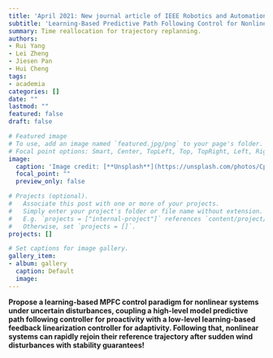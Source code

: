 ```yaml
---
title: 'April 2021: New journal article of IEEE Robotics and Automation Letters.'
subtitle: 'Learning-Based Predictive Path Following Control for Nonlinear Systems Under Uncertain Disturbances'
summary: Time reallocation for trajectory replanning.
authors:
- Rui Yang
- Lei Zheng
- Jiesen Pan
- Hui Cheng
tags:
- academia
categories: []
date: ""
lastmod: ""
featured: false
draft: false

# Featured image
# To use, add an image named `featured.jpg/png` to your page's folder.
# Focal point options: Smart, Center, TopLeft, Top, TopRight, Left, Right, BottomLeft, Bottom, BottomRight
image:
  caption: 'Image credit: [**Unsplash**](https://unsplash.com/photos/CpkOjOcXdUY)'
  focal_point: ""
  preview_only: false

# Projects (optional).
#   Associate this post with one or more of your projects.
#   Simply enter your project's folder or file name without extension.
#   E.g. `projects = ["internal-project"]` references `content/project/deep-learning/index.md`.
#   Otherwise, set `projects = []`.
projects: []

# Set captions for image gallery.
gallery_item:
- album: gallery
  caption: Default
  image:
---
```


**Propose a learning-based MPFC control paradigm for nonlinear systems under uncertain disturbances, coupling a high-level model predictive path following controller for proactivity with a low-level learning-based feedback linearization controller for adaptivity. Following that, nonlinear systems can rapidly
rejoin their reference trajectory after sudden wind disturbances with stability guarantees!**